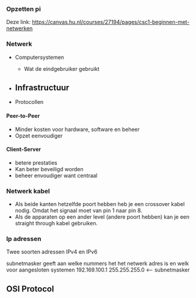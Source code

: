 ### Opzetten pi
Deze link: https://canvas.hu.nl/courses/27194/pages/csc1-beginnen-met-netwerken


### Netwerk
- Computersystemen
	- Wat de eindgebruiker gebruikt

- Infrastructuur
	- 
- Protocollen


#### Peer-to-Peer
- Minder kosten voor hardware, software en beheer
- Opzet eenvoudiger

#### Client-Server
- betere prestaties
- Kan beter beveiligd worden
- beheer envoudiger want centraal



### Netwerk kabel
- Als beide kanten hetzelfde poort hebben heb je een crossover kabel nodig.
	Omdat het signaal moet van pin 1 naar pin 8.
- Als de apparaten op een ander level (andere poort hebben) kan je een straight through kabel gebruiken.

### Ip adressen
Twee soorten adressen IPv4 en IPv6

subnetmasker geeft aan welke nummers het het netwerk adres is en welk voor aangesloten systemen
192.169.100.1
255.255.255.0 <-- subnetmasker


## OSI Protocol